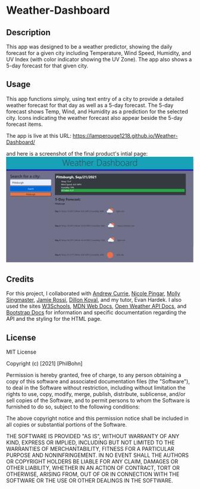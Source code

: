# Weather-Dashboard

## Description

This app was designed to be a weather predictor, showing the daily forecast for a given city including Temperature, Wind Speed, Humidity, and UV Index (with color indicator showing the UV Zone). The app also shows a 5-day forecast for that given city.

## Usage

This app functions simply, using text entry of a city to provide a detailed weather forecast for that day as well as a 5-day forecast. The 5-day forecast shows Temp, Wind, and Humidity as a prediction for the selected city. Icons indicating the weather forecast also appear beside the 5-day forecast items. 

The app is live at this URL: https://lamperouge1218.github.io/Weather-Dashboard/

and here is a screenshot of the final product's intial page: ![Weather Dashboard Screenshot](./assets/WDashboardScr.PNG/)

## Credits

For this project, I collaborated with [Andrew Currie](https://github.com/curriecoder), [Nicole Pingar](https://github.com/curriecoder), [Molly Singmaster](https://github.com/mollymoo002), [Jamie Rossi](https://github.com/wjrossi), [Dillon Koval](https://github.com/dillonkkoval), and my tutor, Evan Hardek. I also used the sites [W3Schools](https://www.w3schools.com/), [MDN Web Docs](https://developer.mozilla.org/en-US/), [Open Weather API Docs](https://openweathermap.org/api), and [Bootstrap Docs](https://getbootstrap.com/docs/4.5/getting-started/introduction/) for information and specific documentation regarding the API and the styling for the HTML page.  

## License 

MIT License

Copyright (c) [2021] [PhilBohn]

Permission is hereby granted, free of charge, to any person obtaining a copy
of this software and associated documentation files (the "Software"), to deal
in the Software without restriction, including without limitation the rights
to use, copy, modify, merge, publish, distribute, sublicense, and/or sell
copies of the Software, and to permit persons to whom the Software is
furnished to do so, subject to the following conditions:

The above copyright notice and this permission notice shall be included in all
copies or substantial portions of the Software.

THE SOFTWARE IS PROVIDED "AS IS", WITHOUT WARRANTY OF ANY KIND, EXPRESS OR
IMPLIED, INCLUDING BUT NOT LIMITED TO THE WARRANTIES OF MERCHANTABILITY,
FITNESS FOR A PARTICULAR PURPOSE AND NONINFRINGEMENT. IN NO EVENT SHALL THE
AUTHORS OR COPYRIGHT HOLDERS BE LIABLE FOR ANY CLAIM, DAMAGES OR OTHER
LIABILITY, WHETHER IN AN ACTION OF CONTRACT, TORT OR OTHERWISE, ARISING FROM,
OUT OF OR IN CONNECTION WITH THE SOFTWARE OR THE USE OR OTHER DEALINGS IN THE
SOFTWARE.